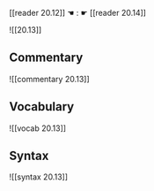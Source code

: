 [[reader 20.12]] ☚ : ☛ [[reader 20.14]]

![[20.13]]

## Commentary

![[commentary 20.13]]

## Vocabulary

![[vocab 20.13]]

## Syntax

![[syntax 20.13]]

